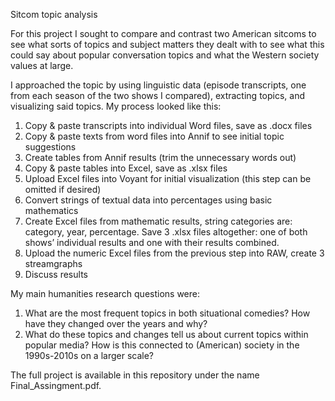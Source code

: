 
Sitcom topic analysis


For this project I sought to compare and contrast two American sitcoms to see what sorts of topics and subject matters they dealt with to see what this could say about popular conversation topics and what the Western society values at large. 

I approached the topic by using linguistic data (episode transcripts, one from each season of the two shows I compared), extracting topics, and visualizing said topics. My process looked like this:

1. Copy & paste transcripts into individual Word files, save as .docx files
2. Copy & paste texts from word files into Annif to see initial topic suggestions
3. Create tables from Annif results (trim the unnecessary words out)
4. Copy & paste tables into Excel, save as .xlsx files
5. Upload Excel files into Voyant for initial visualization (this step can be omitted if desired)
6. Convert strings of textual data into percentages using basic mathematics
7. Create Excel files from mathematic results, string categories are: category, year, percentage. Save 3 .xlsx files altogether: one of both shows’ individual results and one with their results combined.
8. Upload the numeric Excel files from the previous step into RAW, create 3 streamgraphs
9. Discuss results


My main humanities research questions were:
1. What are the most frequent topics in both situational comedies? How have they changed over the years and why?
2. What do these topics and changes tell us about current topics within popular media? How is this connected to (American) society in the 1990s-2010s on a larger scale?


The full project is available in this repository under the name Final_Assingment.pdf.
